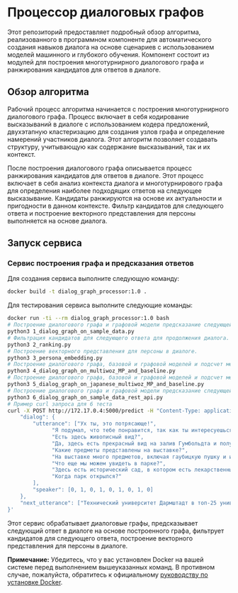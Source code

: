 # Процессор диалоговых графов

Этот репозиторий предоставляет подробный обзор алгоритма, реализованного в программном компоненте для автоматического создания навыков диалога на основе сценариев с использованием моделей машинного и глубокого обучения. Компонент состоит из модулей для построения многотурнирного диалогового графа и ранжирования кандидатов для ответов в диалоге.

## Обзор алгоритма

Рабочий процесс алгоритма начинается с построения многотурнирного диалогового графа. Процесс включает в себя кодирование высказываний в диалоге с использованием кодера предложений, двухэтапную кластеризацию для создания узлов графа и определение намерений участников диалога. Этот алгоритм позволяет создавать структуру, учитывающую как содержание высказываний, так и их контекст.

После построения диалогового графа описывается процесс ранжирования кандидатов для ответов в диалоге. Этот процесс включает в себя анализ контекста диалога и многотурнирового графа для определения наиболее подходящих ответов на следующее высказывание. Кандидаты ранжируются на основе их актуальности и пригодности в данном контексте. Фильтр кандидатов для следующего ответа и построение векторного представления для персоны выполняется на основе диалога.

## Запуск сервиса

### Сервис построения графа и предсказания ответов

Для создания сервиса выполните следующую команду:

```bash
docker build -t dialog_graph_processor:1.0 .
```

Для тестирования сервиса выполните следующие команды:

```bash
docker run -ti --rm dialog_graph_processor:1.0 bash
# Построение диалогового графа и графовой модели предсказание следующей вершины.
python3 1_dialog_graph_on_sample_data.py
# Фильтрация кандидатов для следующего ответа для продолжения диалога.
python3 2_ranking.py
# Построение векторного представления для персоны в диалоге.
python3 3_persona_embedding.py
# Построение диалогового графа, базовой и графовой моделей и подсчет метрик на датасете Multiwoz.
python3 4_dialog_graph_on_multiwoz_MP_and_baseline.py
# Построение диалогового графа, базовой и графовой моделей и подсчет метрик на датасете Japanese Multiwoz.
python3 5_dialog_graph_on_japanese_multiwoz_MP_and_baseline.py
# Построение диалогового графа и графовой модели предсказание следующей вершины, ввод пользовательских высказываний через REST API по HTTP-протоколу
python3 6_dialog_graph_on_sample_data_rest_api.py
# Пример curl запроса для 6 теста
curl -X POST http://172.17.0.4:5000/predict -H "Content-Type: application/json" -d '{
    "dialog": {
        "utterance": ["Ух ты, это потрясающе!",
              "Я подумал, что тебе понравится, так как ты интересуешься военной историей.",
              "Есть здесь живописный вид?",
              "Да, здесь есть прекрасный вид на залив Гумбольдта и полуостров Самоа.",
              "Какие предметы представлены на выставке?",
              "На выставке много предметов, включая гаубицкую пушку и историческое здание больницы.",
              "Что еще мы можем увидеть в парке?",
              "Здесь есть исторический сад, в котором есть лекарственные, съедобные и декоративные растения.",
              "Когда парк открылся?"
        ],
        "speaker": [0, 1, 0, 1, 0, 1, 0, 1, 0]
    },
    "next_utterance": ["Технический университет Дармштадт в топ-25 университетов Европы с наибольшим научным влиянием по рейтингу QS World University Rankings 2020."]
}'

```

Этот сервис обрабатывает диалоговые графы, предсказывает следующий ответ в диалоге на основе построенного графа, фильтрует кандидатов для следующего ответа, построение векторного представления для персоны в диалоге.

**Примечание:** Убедитесь, что у вас установлен Docker на вашей системе перед выполнением вышеуказанных команд. В противном случае, пожалуйста, обратитесь к официальному [руководству по установке Docker](https://docs.docker.com/get-docker/).
